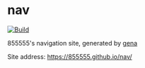 # nav

[![Build](https://github.com/855555/nav/actions/workflows/generate.yml/badge.svg)](https://github.com/855555/nav/actions/workflows/generate.yml)

855555's navigation site, generated by [gena](https://github.com/x1ah/gena)

Site address: https://855555.github.io/nav/